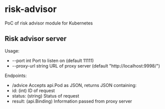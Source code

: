 # risk-advisor
PoC of risk advisor module for Kubernetes

## Risk advisor server
Usage:

* --port int           Port to listen on (default 11111)
* --proxy-url string   URL of proxy server (default "http://localhost:9998/")

Endpoints:

* /advice	Accepts api.Pod as JSON, returns JSON containing:
 * id: (int) ID of request
 * status: (string) Status of request
 * result: (api.Binding) Information passed from proxy server